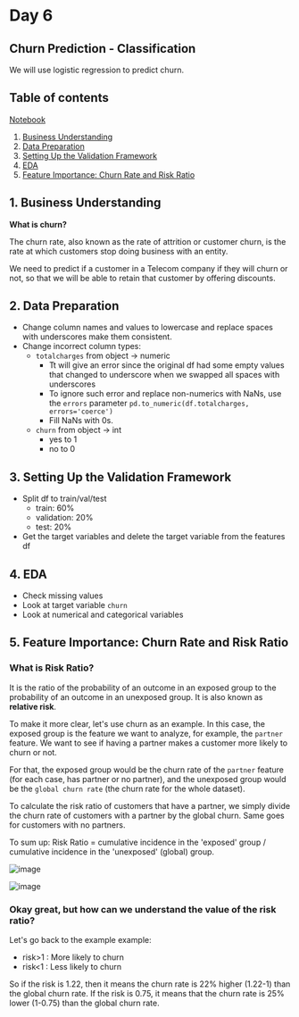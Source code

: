 # Day 6

## **Churn Prediction - Classification**
We will use logistic regression to predict churn. 


## Table of contents
<a href="https://colab.research.google.com/drive/1s5r5xXtSXzCOJv-SPOhknk0kzBehS7sA?usp=sharing">Notebook</a>

<ol>
  <li><a href="#1-business-understanding">Business Understanding</a></li>
  <li><a href="#2-data-preparation">Data Preparation</a></li>
  <li><a href="#3-setting-up-the-validation-framework">Setting Up the Validation Framework</a></li>
  <li><a href="#4-eda">EDA</a></li>
  <li><a href="#5-feature-importance-churn-rate-and-risk-ratio">Feature Importance: Churn Rate and Risk Ratio</a></li>
</ol>

## 1. Business Understanding
**What is churn?**

The churn rate, also known as the rate of attrition or customer churn, is the rate at which customers stop doing business with an entity.

We need to predict if a customer in a Telecom company if they will churn or not, so that we will be able to retain that customer by offering discounts.

## 2. Data Preparation
- Change column names and values to lowercase and replace spaces with underscores make them consistent.
- Change incorrect column types:
  - `totalcharges` from object -> numeric
    - Tt will give an error since the original df had some empty values that changed to underscore when we swapped all spaces with underscores
    - To ignore such error and replace non-numerics with NaNs, use the `errors` parameter `pd.to_numeric(df.totalcharges, errors='coerce')`
    - Fill NaNs with 0s.
  - `churn` from object -> int 
    - yes to 1
    - no to 0

## 3. Setting Up the Validation Framework
- Split df to train/val/test
  - train: 60%
  - validation: 20%
  - test: 20%
- Get the target variables and delete the target variable from the features df

## 4. EDA
- Check missing values
- Look at target variable `churn`
- Look at numerical and categorical variables

## 5. Feature Importance: Churn Rate and Risk Ratio

### **What is Risk Ratio?**

It is the ratio of the probability of an outcome in an exposed group to the probability of an outcome in an unexposed group. It is also known as **relative risk**.

To make it more clear, let's use churn as an example. In this case, the exposed group is the feature we want to analyze, for example, the `partner` feature. We want to see if having a partner makes a customer more likely to churn or not.

For that, the exposed group would be the churn rate of the `partner` feature (for each case, has partner or no partner), and the unexposed group would be the `global churn rate` (the churn rate for the whole dataset).

To calculate the risk ratio of customers that have a partner, we simply divide the churn rate of customers with a partner by the global churn. Same goes for customers with no partners.

To sum up: Risk Ratio = cumulative incidence in the 'exposed' group / cumulative incidence in the 'unexposed' (global) group.

![image](https://user-images.githubusercontent.com/70928356/193694966-b9445651-a7e8-4b15-8e84-3f0413b61c80.png)

![image](https://user-images.githubusercontent.com/70928356/193702615-eb096df6-dbb5-48ba-ada8-553e1fc972ef.png)


### Okay great, but how can we understand the value of the risk ratio?
Let's go back to the example example:

- risk>1 : More likely to churn
- risk<1 : Less likely to churn

So if the risk is 1.22, then it means the churn rate is 22% higher (1.22-1) than the global churn rate. If the risk is 0.75, it means that the churn rate is 25% lower (1-0.75) than the global churn rate.

